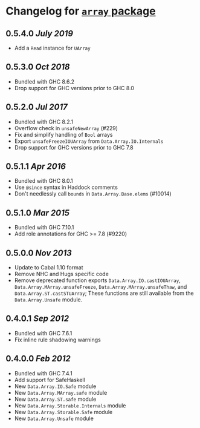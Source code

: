 # Changelog for [`array` package](http://hackage.haskell.org/package/array)

## 0.5.4.0  *July 2019*

* Add a `Read` instance for `UArray`

## 0.5.3.0  *Oct 2018*

  * Bundled with GHC 8.6.2
  * Drop support for GHC versions prior to GHC 8.0

## 0.5.2.0  *Jul 2017*

  * Bundled with GHC 8.2.1
  * Overflow check in `unsafeNewArray` (#229)
  * Fix and simplify handling of `Bool` arrays
  * Export `unsafeFreezeIOUArray` from `Data.Array.IO.Internals`
  * Drop support for GHC versions prior to GHC 7.8

## 0.5.1.1  *Apr 2016*

  * Bundled with GHC 8.0.1
  * Use `@since` syntax in Haddock comments
  * Don't needlessly call `bounds` in `Data.Array.Base.elems` (#10014)

## 0.5.1.0  *Mar 2015*

  * Bundled with GHC 7.10.1
  * Add role annotations for GHC >= 7.8 (#9220)

## 0.5.0.0  *Nov 2013*

  * Update to Cabal 1.10 format
  * Remove NHC and Hugs specific code
  * Remove deprecated function exports `Data.Array.IO.castIOUArray`,
    `Data.Array.MArray.unsafeFreeze`, `Data.Array.MArray.unsafeThaw`,
    and `Data.Array.ST.castSTUArray`; These functions are still
    available from the `Data.Array.Unsafe` module.

## 0.4.0.1  *Sep 2012*

  * Bundled with GHC 7.6.1
  * Fix inline rule shadowing warnings

## 0.4.0.0  *Feb 2012*

  * Bundled with GHC 7.4.1
  * Add support for SafeHaskell
  * New `Data.Array.IO.Safe` module
  * New `Data.Array.MArray.safe` module
  * New `Data.Array.ST.safe` module
  * New `Data.Array.Storable.Internals` module
  * New `Data.Array.Storable.Safe` module
  * New `Data.Array.Unsafe` module

